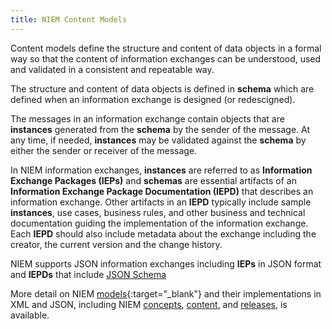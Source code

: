```yaml
---
title: NIEM Content Models
---
```


Content models define the structure and content of data objects in a formal way so that the
content of information exchanges can be understood, used and validated in a consistent and repeatable way.  

The structure and content of data objects is defined in **schema** which are defined when an information
exchange is designed (or redescigned).

The messages in an information exchange contain objects that are **instances** generated from the **schema**
by the sender of the message. At any time, if needed, **instances** may be validated against the
**schema** by either the sender or receiver of the message.

In NIEM information exchanges, **instances** are referred to as **Information Exchange
Packages (IEPs)** and **schemas** are essential artifacts of an **Information Exchange Package
Documentation (IEPD)** that describes an information exchange. Other artifacts in an **IEPD** typically include
sample **instances**, use cases, business rules, and other business and technical documentation 
guiding the implementation of the information exchange.  Each **IEPD** should also include metadata about the 
exchange including the creator, the current version and the change history.

NIEM supports JSON information exchanges including **IEPs** in JSON format and **IEPDs** that include [JSON Schema](../json-schema)

More detail on NIEM [models](/model){:target="_blank"} and their implementations in XML and JSON, including NIEM [concepts](/model/concepts), [content](/model/content), and [releases](/model/releases), is available.

